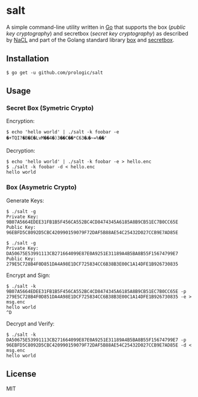 # salt

A simple command-line utility written in [Go](https://golang.org) that supports
the box (_public key cryptography_) and secretbox (_secret key cryptography_)
as described by [NaCL](https://en.wikipedia.org/wiki/NaCl_(software)) and
part of the Golang standard library [box](https://godoc.org/golang.org/x/crypto/nacl/box)
and [secretbox](https://godoc.org/golang.org/x/crypto/nacl/secretbox).

## Installation

```#!bash
$ go get -u github.com/prologic/salt
```

## Usage

### Secret Box (Symetric Crypto)

Encryption:

```#!bash
$ echo 'hello world' | ./salt -k foobar -e
�+TQI?�B�E�LvM��4�)3��C��*C63�ۂ�~=%��'
```

Decryption:

```#!bash
$ echo 'hello world' | ./salt -k foobar -e > hello.enc
$ ./salt -k foobar -d < hello.enc
hello world
```

### Box (Asymetric Crypto)

Generate Keys:

```#!sh
$ ./salt -g
Private Key: 9B07A5664EDEE31FB1B5F456CA552BC4CD8474345A6185A8B9CB51EC7B0CC65E
Public Key: 96EBFD5C8092D5CBC420990159079F72DAF5B88AE54C25432D027CCB9E7AD85E

$ ./salt -g
Private Key: DA50675E53991113CB271664099E87E0A9251E31189A4B5BA8B55F15674799E7
Public Key: 279E5C728B4F0D851DA4A98E1DCF725834CC6B38B3E00C1A14DFE1B926730835
```

Encrypt and Sign:

```#!sh
$ ./salt -k 9B07A5664EDEE31FB1B5F456CA552BC4CD8474345A6185A8B9CB51EC7B0CC65E -p 279E5C728B4F0D851DA4A98E1DCF725834CC6B38B3E00C1A14DFE1B926730835 -e > msg.enc
hello world
^D
```

Decrypt and Verify:

```#!sh
$ ./salt -k DA50675E53991113CB271664099E87E0A9251E31189A4B5BA8B55F15674799E7 -p 96EBFD5C8092D5CBC420990159079F72DAF5B88AE54C25432D027CCB9E7AD85E -d < msg.enc
hello world
```

## License

MIT
